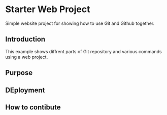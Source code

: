 # Starter Web Project

Simple website project for showing how to use Git and Github together.

## Introduction

This example shows diffrent parts of Git repository and various
commands using a web project.

## Purpose

## DEployment

## How to contibute